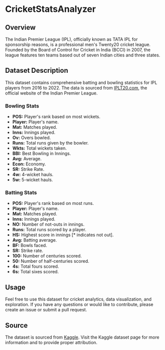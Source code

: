 # CricketStatsAnalyzer

## Overview

The Indian Premier League (IPL), officially known as TATA IPL for sponsorship reasons, is a professional men's Twenty20 cricket league. Founded by the Board of Control for Cricket in India (BCCI) in 2007, the league features ten teams based out of seven Indian cities and three states.

## Dataset Description

This dataset contains comprehensive batting and bowling statistics for IPL players from 2016 to 2022. The data is sourced from [IPLT20.com](https://www.iplt20.com/), the official website of the Indian Premier League.

### Bowling Stats

- **POS:** Player's rank based on most wickets.
- **Player:** Player's name.
- **Mat:** Matches played.
- **Inns:** Innings played.
- **Ov:** Overs bowled.
- **Runs:** Total runs given by the bowler.
- **Wkts:** Total wickets taken.
- **BBI:** Best Bowling in Innings.
- **Avg:** Average.
- **Econ:** Economy.
- **SR:** Strike Rate.
- **4w:** 4-wicket hauls.
- **5w:** 5-wicket hauls.

### Batting Stats

- **POS:** Player's rank based on most runs.
- **Player:** Player's name.
- **Mat:** Matches played.
- **Inns:** Innings played.
- **NO:** Number of not-outs in innings.
- **Runs:** Total runs scored by a player.
- **HS:** Highest score in innings [* indicates not out].
- **Avg:** Batting average.
- **BF:** Bowls faced.
- **SR:** Strike rate.
- **100:** Number of centuries scored.
- **50:** Number of half-centuries scored.
- **4s:** Total fours scored.
- **6s:** Total sixes scored.

## Usage

Feel free to use this dataset for cricket analytics, data visualization, and exploration. If you have any questions or would like to contribute, please create an issue or submit a pull request.

## Source

The dataset is sourced from [Kaggle](https://www.kaggle.com/). Visit the Kaggle dataset page for more information and to provide proper attribution.

